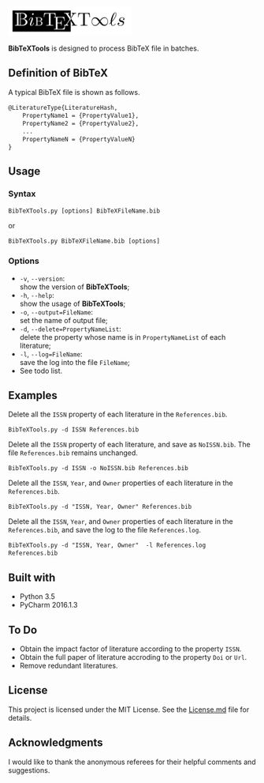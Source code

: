 <img src = "./Logo/Logo.png" width = 250pt />

**BibTeXTools** is designed to process BibTeX file in batches.

## Definition of BibTeX
A typical BibTeX file is shown as follows.

    @LiteratureType{LiteratureHash,
        PropertyName1 = {PropertyValue1},
        PropertyName2 = {PropertyValue2},
        ...
        PropertyNameN = {PropertyValueN}
    }

## Usage
### Syntax

    BibTeXTools.py [options] BibTeXFileName.bib
or

    BibTeXTools.py BibTeXFileName.bib [options]

### Options
* `-v`, `--version`:<br> show the version of **BibTeXTools**;
* `-h`, `--help`:<br> show the usage of **BibTeXTools**;
* `-o`, `--output=FileName`:<br> set the name of output file;
* `-d`, `--delete=PropertyNameList`:<br> delete the property whose name is in `PropertyNameList` of each literature;
* `-l`, `--log=FileName`:<br> save the log into the file `FileName`;
* See todo list.

## Examples
Delete all the `ISSN` property of each literature in the `References.bib`.

    BibTeXTools.py -d ISSN References.bib

Delete all the `ISSN` property of each literature, and save as `NoISSN.bib`. The file `References.bib` remains unchanged.

    BibTeXTools.py -d ISSN -o NoISSN.bib References.bib

Delete all the `ISSN`, `Year`, and `Owner` properties of each literature in the `References.bib`.

    BibTeXTools.py -d "ISSN, Year, Owner" References.bib

Delete all the `ISSN`, `Year`, and `Owner` properties of each literature in the `References.bib`, and save the log to the file `References.log`.

    BibTeXTools.py -d "ISSN, Year, Owner"  -l References.log References.bib

## Built with

* Python 3.5
* PyCharm 2016.1.3

## To Do
* Obtain the impact factor of literature according to the property `ISSN`.
* Obtain the full paper of literature accroding to the property `Doi` or `Url`.
* Remove redundant literatures.

## License

This project is licensed under the MIT License. See the [License.md](License.md) file for details.

## Acknowledgments
I would like to thank the anonymous referees for their helpful comments and suggestions.